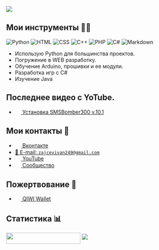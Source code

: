 
<img src="https://sun9-31.userapi.com/gdlf-BQkFIXUr25NvFXaRk15VQ7E5ZLz0BrCkQ/5RzeCcbk56M.jpg&quot" align="center">

## Мои инструменты 👨‍💻	

![Python](https://img.shields.io/badge/-Python-%230075a8?logo=python&logoColor=white&style=flat-square) ![HTML](https://img.shields.io/badge/-HTML-%23de4b25?logo=html5&logoColor=white&style=flat-square) ![CSS](https://img.shields.io/badge/-CSS-%230174b8?logo=css3&logoColor=white&style=flat-square) ![С++](https://img.shields.io/badge/-С++-%23ea4f32?logo=git&logoColor=white&style=flat-square) ![PHP](https://img.shields.io/badge/-PHP-%23e9c241?logo=nim&logoColor=white&style=flat-square)
![С#](https://img.shields.io/badge/-C&#35-%23e9c241?logo=nim&logoColor=white&style=flat-square) ![Markdown](https://img.shields.io/badge/-Markdown-%23e9c241?logo=nim&logoColor=white&style=flat-square)

* Использую Python для большинства проектов.
* Погружение в WEB разработку.
* Обучение Arduino, прошивки и ее модули.
* Разработка игр с С#
* Изучение Java 


## Последнее видео с YoTube.
- <a href="https://www.youtube.com/watch?v=zesqL96WAwg"><img src="https://avatanplus.com/files/resources/original/56be426a8454f152d733702e.png" width=16 height=16 align="center" /> Установка SMSBomber300 v.10.1</a>

## Мои контакты 💭
- <a href="https://vk.com/ivan_vzlom300"><img src="https://avatars.mds.yandex.net/get-zen_doc/59126/pub_5a6204545f4967c7b95eb417_5a620474482677a2e6493521/scale_1200" width=16 height=16 align="center" /> Вконтакте</a>
- <a href="mailto:zajcevivan249gmail.com">📩 E-mail: `zajcevivan249@gmail.com`</a>
- <a href="https://www.youtube.com/channel/UCTftz8MsYtAE80D9Vrd20rQ?view_as=subscriber"><img src="https://avatanplus.com/files/resources/original/56be426a8454f152d733702e.png" width=16 height=16 align="center" /> YouTube</a>
- <a href="https://vk.com/hackerpro300"><img src="https://sun9-69.userapi.com/impg/DGbk303Bxa_wyGZpyePMWD8NSWNNN5pRFj1_Ig/vX71IWP3C8s.jpg?size=1000x1000&quality=96&proxy=1&sign=dbde76b6231d590ad9a932d1f94e5795&type=album" width=16 height=16 align="center" /> Сообщество</a>

## Пожертвование 💸
- <a href="https://qiwi.com/payment/form/99999?extra%5B%27accountType%27%5D=nickname&extra%5B%27account%27%5D=NEELE939&amountInteger=300&amountFraction=0"><img src="https://static.qiwi.com/img/providers/300x300/qiwi.png" width=16 height=16 align="center" /> QIWI Wallet</a>


## Статистика 📊
<img src="https://gpvc.arturio.dev/Ivan-Hacker-700" align="center" width=200 height=30  />
<img src="https://github-readme-stats.vercel.app/api?username=Ivan-Hacker-700&show_icons=true&count_private=true">
